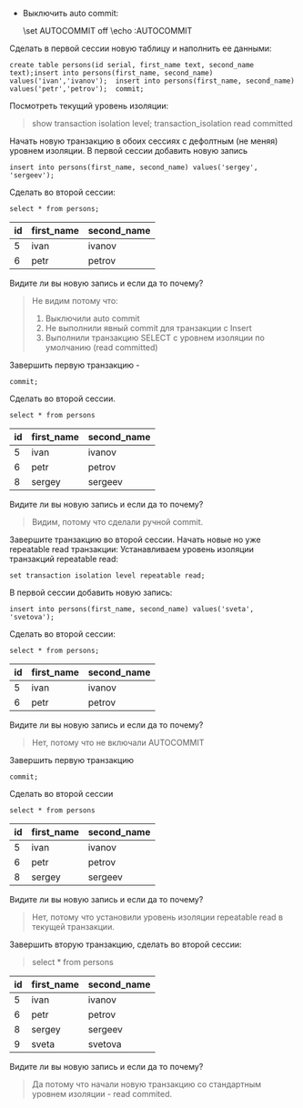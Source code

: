 
- Выключить auto commit: 

    \set AUTOCOMMIT off \echo :AUTOCOMMIT

Cделать в первой сессии новую таблицу и наполнить ее данными: 

    create table persons(id serial, first_name text, second_name text);insert into persons(first_name, second_name) values('ivan','ivanov');  insert into persons(first_name, second_name) values('petr','petrov');  commit;

Посмотреть текущий уровень изоляции: 

> show transaction isolation level; 
> transaction_isolation
> read committed

Начать новую транзакцию в обоих сессиях с дефолтным (не меняя) уровнем изоляции. В первой сессии добавить новую запись 

    insert into persons(first_name, second_name) values('sergey', 'sergeev');

Сделать во второй сессии: 

    select * from persons;

|id|first_name|second_name|
|--|----|---------|
|5|ivan|ivanov|
|6|petr|petrov|

Видите ли вы новую запись и если да то почему?

>Не видим потому что: 
>1. Выключили auto commit 
>2. Не выполнили явный commit для транзакции с Insert 
>3. Выполнили транзакцию SELECT с уровнем изоляции по умолчанию (read committed)

Завершить первую транзакцию - 

    commit;

Сделать во второй сессии.

    select * from persons

|id|first_name|second_name|
|--|----|---------|
|5|ivan|ivanov|
|6|petr|petrov|
|8|sergey|sergeev|

 Видите ли вы новую запись и если да то почему?

> Видим, потому что сделали ручной commit.

Завершите транзакцию во второй сессии.
Начать новые но уже repeatable read транзакции: 
Устанавливаем уровень изоляции транзакций repeatable read: 

    set transaction isolation level repeatable read;

В первой сессии добавить новую запись: 

    insert into persons(first_name, second_name) values('sveta', 'svetova');

Сделать во второй сессии: 

    select * from persons;

|id|first_name|second_name|
|--|----|---------|
|5|ivan|ivanov|
|6|petr|petrov|

Видите ли вы новую запись и если да то почему? 

>Нет, потому что не включали AUTOCOMMIT

Завершить первую транзакцию 

    commit;

Сделать во второй сессии 

    select * from persons

|id|first_name|second_name|
|--|----|---------|
|5|ivan|ivanov|
|6|petr|petrov|
|8|sergey|sergeev|

Видите ли вы новую запись и если да то почему? 

>Нет, потому что установили уровень изоляции repeatable read в текущей транзакции.

Завершить вторую транзакцию, сделать во второй сессии: 
> select * from persons

|id|first_name|second_name|
|--|----|---------|
|5|ivan|ivanov|
|6|petr|petrov|
|8|sergey|sergeev|
|9|sveta|svetova|


Видите ли вы новую запись и если да то почему? 

>Да потому что начали новую транзакцию со стандартным уровнем изоляции - read commited.

